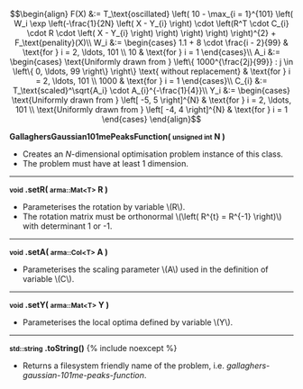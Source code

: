 $$\begin{align}
F(X) &:= T_\text{oscillated} \left( 10 - \max_{i = 1}^{101} \left( W_i \exp \left(-\frac{1}{2N} \left( X - Y_{i} \right) \cdot \left(R^T \cdot C_{i} \cdot R \cdot \left( X - Y_{i} \right) \right) \right) \right) \right)^{2} + F_\text{penality}(X)\\
W_i &:= \begin{cases}
1.1 + 8 \cdot \frac{i - 2}{99} & \text{for } i = 2, \ldots, 101 \\
10 & \text{for  } i = 1
\end{cases}\\
A_i &:= \begin{cases}
\text{Uniformly drawn from } \left\{ 1000^{\frac{2j}{99}} : j \in \left\{ 0, \ldots, 99 \right\} \right\} \text{ without replacement} & \text{for } i = 2, \ldots, 101 \\
1000 & \text{for  } i = 1
\end{cases}\\
C_{i} &:= T_\text{scaled}^\sqrt{A_i} \cdot A_{i}^{-\frac{1}{4}}\\
Y_i &:= \begin{cases}
\text{Uniformly drawn from } \left[ -5, 5 \right]^{N} & \text{for } i = 2, \ldots, 101 \\
\text{Uniformly drawn from } \left[ -4, 4 \right]^{N} & \text{for } i = 1
\end{cases}
\end{align}$$

**GallaghersGaussian101mePeaksFunction( <small>unsigned int</small> N )**

- Creates an *N*-dimensional optimisation problem instance of this class.
- The problem must have at least 1 dimension.

---
**<small>void</small> .setR( <small>arma::Mat&lt;T&gt;</small> R )**

- Parameterises the rotation by variable \\(R\\).
- The rotation matrix must be orthonormal \\(\left( R^{t} = R^{-1} \right)\\) with determinant 1 or -1.

---
**<small>void</small> .setA( <small>arma::Col&lt;T&gt;</small> A )**

- Parameterises the scaling parameter \\(A\\) used in the definition of variable \\(C\\).

---
**<small>void</small> .setY( <small>arma::Mat&lt;T&gt;</small> Y )**

- Parameterises the local optima defined by variable \\(Y\\).

---
**<small>std::string</small> .toString()** {% include noexcept %}

- Returns a filesystem friendly name of the problem, i.e. *gallaghers-gaussian-101me-peaks-function*.



